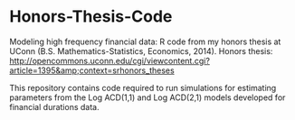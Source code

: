 # Honors-Thesis-Code
Modeling high frequency financial data: R code from my honors thesis at UConn (B.S. Mathematics-Statistics, Economics, 2014). Honors thesis: http://opencommons.uconn.edu/cgi/viewcontent.cgi?article=1395&amp;context=srhonors_theses


This repository contains code required to run simulations for estimating parameters from the Log ACD(1,1) and Log ACD(2,1) models developed for financial durations data. 

